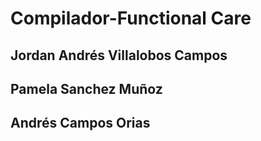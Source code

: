 # Compilador-Functional Care

## Jordan Andrés Villalobos Campos
## Pamela Sanchez Muñoz
## Andrés Campos Orias
